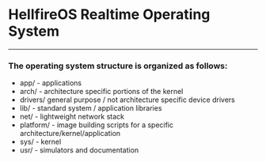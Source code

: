 # HellfireOS Realtime Operating System

---
### The operating system structure is organized as follows:

- app/ - applications
- arch/ - architecture specific portions of the kernel
- drivers/ general purpose / not architecture specific device drivers
- lib/ - standard system / application libraries
- net/ - lightweight network stack
- platform/ - image building scripts for a specific architecture/kernel/application
- sys/ - kernel
- usr/ - simulators and documentation
